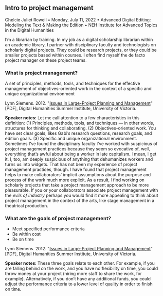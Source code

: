 ## Intro to project management

Chelcie Juliet Rowell • Monday, July 11, 2022 • Advanced Digital Editing: Modeling the Text & Making the Edition • NEH Institute for Advanced Topics in the Digital Humanities

I’m a librarian by training.
In my job as a digital scholarship librarian within an academic library, I partner with disciplinary faculty and technologists on scholarly digital projects.
They could be research projects, or they could be smaller projects based within courses.
I often find myself the de facto project manager on these project teams.

### What is project management?

A set of principles, methods, tools, and techniques for the effective management of objectives-oriented work in the context of a specific and unique organizational environment

Lynn Siemens. 2012. "[Issues in Large-Project Planning and Management](https://web.archive.org/web/20140606183525/https:/dhsi.org/content/2012Curriculum/12.ProjectPlanning.pdf)" [PDF], Digital Humanities Summer Institute, University of Victoria.

**Speaker notes:** Let me call attention to a few characteristics in this definition:
(1) Principles, methods, tools, and techniques — in other words, structures for thinking and collaborating.
(2) Objectives-oriented work. You have set clear goals, likes Gabi’s research questions, research goals, and edition goals.
(3) Specific and unique organizational environment.
Sometimes I’ve found the disciplinary faculty I’ve worked with suspicious of project management practices because they seem so evocative of, well, everything that’s awful about being a worker in late capitalism.
I mean, I get it. I, too, am deeply suspicious of anything that dehumanizes workers and turns us into widgets.
That has not been my experience of project management practices, though.
I have found that project management helps to make collaborators’ implicit assumptions about the purpose and process of the work much more explicit.
As a result, I find working on scholarly projects that take a project management approach to be more pleasurable.
If you or your collaborators associate project management with the *evils of industry* perhaps you would find it more appealing to think about project management in the context of the arts, like stage management in a theatrical production.

### What are the goals of project management?

- Meet specified performance criteria
- Be within cost
- Be on time

Lynn Siemens. 2012. "[Issues in Large-Project Planning and Management](https://web.archive.org/web/20140606183525/https:/dhsi.org/content/2012Curriculum/12.ProjectPlanning.pdf)" [PDF], Digital Humanities Summer Institute, University of Victoria.

**Speaker notes:** These three goals relate to each other.
For example, if you are falling behind on the work, and you have no flexibility on time, you could throw money at your project (hiring more staff to share the work, for example).
Alternatively, if you don’t have any additional funds, you could adjust the performance criteria to a lower level of quality in order to finish on time.
